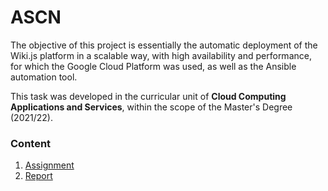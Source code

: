 # ASCN

The objective of this project is essentially the automatic deployment of the Wiki.js platform in a scalable way, with high availability and performance, for which the Google Cloud Platform was used, as well as the Ansible automation tool.


This task was developed in the curricular unit of **Cloud Computing Applications and Services**, within the scope of the Master's Degree (2021/22).

### Content

1. [Assignment](assignment.pdf)
2. [Report](report.pdf)




